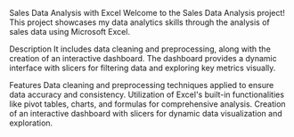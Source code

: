 
Sales Data Analysis with Excel
Welcome to the Sales Data Analysis project! This project showcases my data analytics skills through the analysis of sales data using Microsoft Excel. 

Description
It includes data cleaning and preprocessing, along with the creation of an interactive dashboard. The dashboard provides a dynamic interface with slicers for filtering data and exploring key metrics visually.

Features
Data cleaning and preprocessing techniques applied to ensure data accuracy and consistency.
Utilization of Excel's built-in functionalities like pivot tables, charts, and formulas for comprehensive analysis.
Creation of an interactive dashboard with slicers for dynamic data visualization and exploration.

